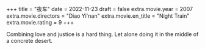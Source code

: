 +++
title = "夜车"
date = 2022-11-23
draft = false
extra.movie.year = 2007
extra.movie.directors = "Diao Yi'nan"
extra.movie.en_title = "Night Train"
extra.movie.rating = 9
+++

Combining love and justice is a hard thing. Let alone doing it in the middle of a concrete desert.<!-- more -->